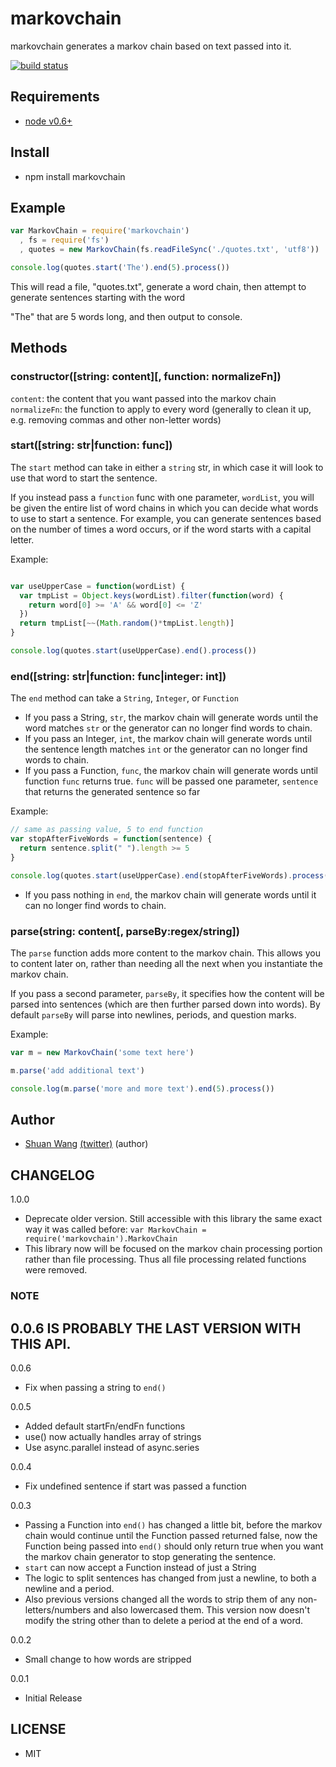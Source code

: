 markovchain
=========================================
markovchain generates a markov chain based on text passed into it.

[![build status](https://secure.travis-ci.org/swang/markovchain.png)](http://travis-ci.org/swang/markovchain)

## Requirements
- [node v0.6+](http://nodejs.org/)

## Install
- npm install markovchain

## Example

```js
var MarkovChain = require('markovchain')
  , fs = require('fs')
  , quotes = new MarkovChain(fs.readFileSync('./quotes.txt', 'utf8'))

console.log(quotes.start('The').end(5).process())
```
This will read a file, "quotes.txt", generate a word chain, then attempt to
generate sentences starting with the word

"The" that are 5 words long, and then output to console.

## Methods
### constructor([string: content][, function: normalizeFn])
`content`: the content that you want passed into the markov chain
`normalizeFn`: the function to apply to every word (generally to clean it up,
e.g. removing commas and other non-letter words)

### start([string: str|function: func])
The `start` method can take in either a `string` str, in which case it will look
to use that word to start the sentence.

If you instead pass a `function` func with one parameter, `wordList`, you will
be given the entire list of word chains in which you can decide what words to
use to start a sentence. For example, you can generate sentences based on the
number of times a word occurs, or if the word starts with a capital letter.

Example:
```js

var useUpperCase = function(wordList) {
  var tmpList = Object.keys(wordList).filter(function(word) {
    return word[0] >= 'A' && word[0] <= 'Z'
  })
  return tmpList[~~(Math.random()*tmpList.length)]
}

console.log(quotes.start(useUpperCase).end().process())
```

### end([string: str|function: func|integer: int])
The `end` method can take a `String`, `Integer`, or `Function`

- If you pass a String, `str`, the markov chain will generate words until the
word matches `str` or the generator can no longer find words to chain.
- If you pass an Integer, `int`, the markov chain will generate words until the
sentence length matches `int` or the generator can no longer find words to
chain.
- If you pass a Function, `func`, the markov chain will generate words until
function `func` returns true. `func` will be passed one parameter, `sentence`
that returns the generated sentence so far

Example:
```js
// same as passing value, 5 to end function
var stopAfterFiveWords = function(sentence) {
  return sentence.split(" ").length >= 5
}

console.log(quotes.start(useUpperCase).end(stopAfterFiveWords).process())
```

- If you pass nothing in `end`, the markov chain will generate words until it
can no longer find words to chain.

### parse(string: content[, parseBy:regex/string])
The `parse` function adds more content to the markov chain. This allows you to
content later on, rather than needing all the next when you instantiate the
markov chain.

If you pass a second parameter, `parseBy`, it specifies how the content will be
parsed into sentences (which are then further parsed down into words). By
default `parseBy` will parse into newlines, periods, and question marks.

Example:
```js
var m = new MarkovChain('some text here')

m.parse('add additional text')

console.log(m.parse('more and more text').end(5).process())
```

## Author
- [Shuan Wang](https://github.com/swang) [(twitter)](https://twitter.com/swang) (author)

## CHANGELOG
1.0.0
- Deprecate older version. Still accessible with this library the same exact way
  it was called before: `var MarkovChain = require('markovchain').MarkovChain`
- This library now will be focused on the markov chain processing portion
  rather than file processing. Thus all file processing related functions were
  removed.

### NOTE ####
0.0.6 IS PROBABLY THE LAST VERSION WITH THIS API.
------
0.0.6
- Fix when passing a string to `end()`

0.0.5
- Added default startFn/endFn functions
- use() now actually handles array of strings
- Use async.parallel instead of async.series

0.0.4
- Fix undefined sentence if start was passed a function

0.0.3
- Passing a Function into `end()` has changed a little bit, before the markov
chain would continue until the Function passed returned false, now the Function
being passed into `end()` should only return true when you want the markov chain
generator to stop generating the sentence.
- `start` can now accept a Function instead of just a String
- The logic to split sentences has changed from just a newline, to both a
newline and a period.
- Also previous versions changed all the words to strip them of any
non-letters/numbers and also lowercased them. This version now doesn't modify
the string other than to delete a period at the end of a word.

0.0.2
- Small change to how words are stripped

0.0.1
- Initial Release

## LICENSE
- MIT
